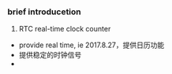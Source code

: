 ### brief introducetion
1. RTC real-time clock counter
  + provide real time, ie 2017.8.27，提供日历功能
  + 提供稳定的时钟信号
  + 
